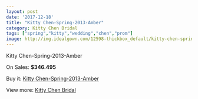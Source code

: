 ```yaml
---
layout: post
date: '2017-12-18'
title: "Kitty Chen-Spring-2013-Amber"
category: Kitty Chen Bridal
tags: ["spring","kitty","wedding","chen","prom"]
image: http://img.idealgown.com/12598-thickbox_default/kitty-chen-spring-2013-amber.jpg
---
```

Kitty Chen-Spring-2013-Amber

On Sales: **$346.495**
<a href="https://www.idealgown.com/en/kitty-chen-bridal/5073-kitty-chen-spring-2013-amber.html"><amp-img layout="responsive" width="600" height="600" src="//img.idealgown.com/12598-thickbox_default/kitty-chen-spring-2013-amber.jpg" alt="Kitty Chen-Spring-2013-Amber 0" /></a>
<a href="https://www.idealgown.com/en/kitty-chen-bridal/5073-kitty-chen-spring-2013-amber.html"><amp-img layout="responsive" width="600" height="600" src="//img.idealgown.com/12597-thickbox_default/kitty-chen-spring-2013-amber.jpg" alt="Kitty Chen-Spring-2013-Amber 1" /></a>

Buy it: [Kitty Chen-Spring-2013-Amber](https://www.idealgown.com/en/kitty-chen-bridal/5073-kitty-chen-spring-2013-amber.html "Kitty Chen-Spring-2013-Amber")

View more: [Kitty Chen Bridal](https://www.idealgown.com/en/65-kitty-chen-bridal "Kitty Chen Bridal")